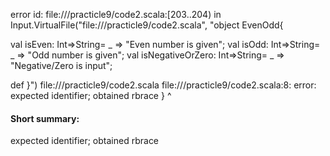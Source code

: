 error id: file://<WORKSPACE>/practicle9/code2.scala:[203..204) in Input.VirtualFile("file://<WORKSPACE>/practicle9/code2.scala", "object EvenOdd{

  val isEven: Int=>String= _ => "Even number is given";
  val isOdd: Int=>String= _ => "Odd number is given";
  val isNegativeOrZero: Int=>String= _ => "Negative/Zero is input";

  def 
}")
file://<WORKSPACE>/practicle9/code2.scala
file://<WORKSPACE>/practicle9/code2.scala:8: error: expected identifier; obtained rbrace
}
^
#### Short summary: 

expected identifier; obtained rbrace